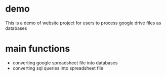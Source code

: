 # demo
This is a demo of website project for users to process google drive files as databases

# main functions
- converting google spreadsheet file into databases
- converting sql queries into spreadsheet file
